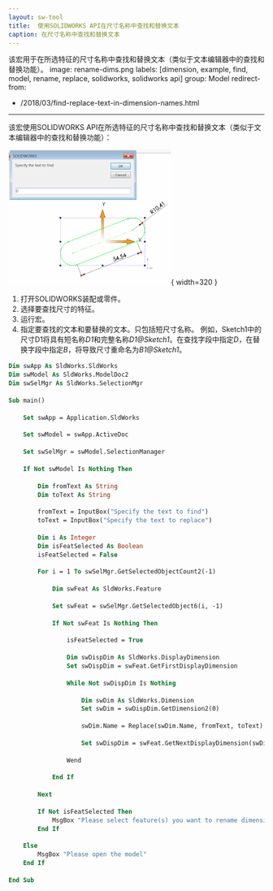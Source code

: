 ```yaml
---
layout: sw-tool
title:  使用SOLIDWORKS API在尺寸名称中查找和替换文本
caption: 在尺寸名称中查找和替换文本
---
```

 该宏用于在所选特征的尺寸名称中查找和替换文本（类似于文本编辑器中的查找和替换功能）。
image: rename-dims.png
labels: [dimension, example, find, model, rename, replace, solidworks, solidworks api]
group: Model
redirect-from:
  - /2018/03/find-replace-text-in-dimension-names.html
---

该宏使用SOLIDWORKS API在所选特征的尺寸名称中查找和替换文本（类似于文本编辑器中的查找和替换功能）：

![在尺寸名称中查找文本的输入框](rename-dims.png){ width=320 }

1. 打开SOLIDWORKS装配或零件。
2. 选择要查找尺寸的特征。
3. 运行宏。
4. 指定要查找的文本和要替换的文本。只包括短尺寸名称。
   例如，Sketch1中的尺寸D1将具有短名称*D1*和完整名称*D1@Sketch1*。在查找字段中指定*D*，在替换字段中指定*B*，将导致尺寸重命名为*B1@Sketch1*。

```vb
Dim swApp As SldWorks.SldWorks
Dim swModel As SldWorks.ModelDoc2
Dim swSelMgr As SldWorks.SelectionMgr

Sub main()

    Set swApp = Application.SldWorks
    
    Set swModel = swApp.ActiveDoc
    
    Set swSelMgr = swModel.SelectionManager
    
    If Not swModel Is Nothing Then
    
        Dim fromText As String
        Dim toText As String
        
        fromText = InputBox("Specify the text to find")
        toText = InputBox("Specify the text to replace")
    
        Dim i As Integer
        Dim isFeatSelected As Boolean
        isFeatSelected = False
        
        For i = 1 To swSelMgr.GetSelectedObjectCount2(-1)
            
            Dim swFeat As SldWorks.Feature
                
            Set swFeat = swSelMgr.GetSelectedObject6(i, -1)
                
            If Not swFeat Is Nothing Then
                
                isFeatSelected = True
                
                Dim swDispDim As SldWorks.DisplayDimension
                Set swDispDim = swFeat.GetFirstDisplayDimension
                
                While Not swDispDim Is Nothing
                    
                    Dim swDim As SldWorks.Dimension
                    Set swDim = swDispDim.GetDimension2(0)
                    
                    swDim.Name = Replace(swDim.Name, fromText, toText)
                    
                    Set swDispDim = swFeat.GetNextDisplayDimension(swDispDim)
                    
                Wend
                
            End If
            
        Next
        
        If Not isFeatSelected Then
            MsgBox "Please select feature(s) you want to rename dimensions in"
        End If
        
    Else
        MsgBox "Please open the model"
    End If
    
End Sub
```

